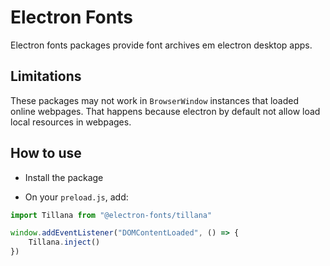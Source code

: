 # Electron Fonts

Electron fonts packages provide font archives em electron desktop apps.

## Limitations

These packages may not work in `BrowserWindow` instances that loaded online webpages. That happens because electron by default not allow load local resources in webpages.

## How to use

* Install the package

* On your `preload.js`, add:

```ts
import Tillana from "@electron-fonts/tillana"

window.addEventListener("DOMContentLoaded", () => {
    Tillana.inject()
})
```